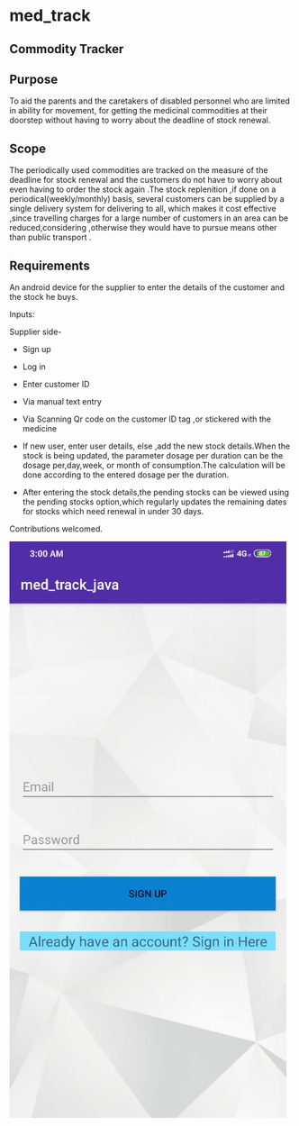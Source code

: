 # med_track

## Commodity Tracker

## Purpose		

To aid the parents and the caretakers of disabled personnel who are limited in ability for movement, for getting the medicinal commodities at their doorstep without having to worry about the deadline of stock renewal.

## Scope

The periodically used commodities are tracked on the measure of the deadline for stock renewal and the customers do not have to worry about even having to order the stock  again .The stock replenition ,if done on a periodical(weekly/monthly) basis, several customers can be supplied by a single delivery system for delivering to all, which makes it cost effective ,since travelling charges for  a large number of customers in an area can be reduced,considering ,otherwise they would have to pursue means other than public transport .

## Requirements

An android device for the supplier to enter the details of the customer and the stock he buys.

Inputs:

 Supplier side-

* Sign up

* Log in

* Enter customer ID 

* Via manual text entry

* Via Scanning Qr code on the customer ID tag ,or stickered with the medicine

* If new user, enter user details, else ,add the new stock details.When the stock is being updated, the parameter dosage per duration can be the dosage per,day,week, or month of consumption.The calculation will be done according to the entered dosage per the duration.

* After entering the stock details,the pending stocks can be viewed using the pending stocks option,which regularly updates the remaining dates for stocks which need renewal in under 30 days.


	


Contributions welcomed.



<img src="imgs/1.jpeg"/>
